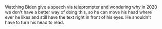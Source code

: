 Watching Biden give a speech via teleprompter and wondering why in 2020 we don't have a better way of doing this, so he can move his head where ever he likes and still have the text right in front of his eyes. He shouldn't have to turn his head to read.
